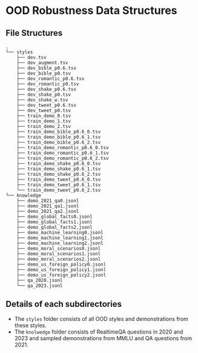 # OOD Robustness Data Structures


## File Structures

```
.
└── styles
    ├── dev.tsv
    ├── dev_augment.tsv
    ├── dev_bible_p0.6.tsv
    ├── dev_bible_p0.tsv
    ├── dev_romantic_p0.6.tsv
    ├── dev_romantic_p0.tsv
    ├── dev_shake_p0.6.tsv
    ├── dev_shake_p0.tsv
    ├── dev_shake_w.tsv
    ├── dev_tweet_p0.6.tsv
    ├── dev_tweet_p0.tsv
    ├── train_demo_0.tsv
    ├── train_demo_1.tsv
    ├── train_demo_2.tsv
    ├── train_demo_bible_p0.6_0.tsv
    ├── train_demo_bible_p0.6_1.tsv
    ├── train_demo_bible_p0.6_2.tsv
    ├── train_demo_romantic_p0.6_0.tsv
    ├── train_demo_romantic_p0.6_1.tsv
    ├── train_demo_romantic_p0.6_2.tsv
    ├── train_demo_shake_p0.6_0.tsv
    ├── train_demo_shake_p0.6_1.tsv
    ├── train_demo_shake_p0.6_2.tsv
    ├── train_demo_tweet_p0.6_0.tsv
    ├── train_demo_tweet_p0.6_1.tsv
    └── train_demo_tweet_p0.6_2.tsv
└── knowledge
    ├── demo_2021_qa0.jsonl
    ├── demo_2021_qa1.jsonl
    ├── demo_2021_qa2.jsonl
    ├── demo_global_facts0.jsonl
    ├── demo_global_facts1.jsonl
    ├── demo_global_facts2.jsonl
    ├── demo_machine_learning0.jsonl
    ├── demo_machine_learning1.jsonl
    ├── demo_machine_learning2.jsonl
    ├── demo_moral_scenarios0.jsonl
    ├── demo_moral_scenarios1.jsonl
    ├── demo_moral_scenarios2.jsonl
    ├── demo_us_foreign_policy0.jsonl
    ├── demo_us_foreign_policy1.jsonl
    ├── demo_us_foreign_policy2.jsonl
    ├── qa_2020.jsonl
    └── qa_2023.jsonl
```

## Details of each subdirectories

- The `styles` folder consists of all OOD styles and demonstrations from these styles. 
- The `knolwedge` folder consists of RealtimeQA questions in 2020 and 2023 and sampled demonstrations from MMLU and QA questions from 2021.

